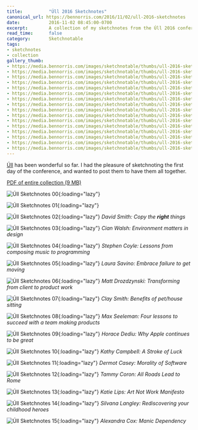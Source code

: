 ```yaml
---
title:          "Úll 2016 Sketchnotes"
canonical_url: https://bennorris.com/2016/11/02/ull-2016-sketchnotes
date:           2016-11-02 08:45:00-0700
excerpt:        A collection of my sketchnotes from the Úll 2016 conference
read_time:      false
category:       Sketchnotable
tags:
- sketchnotes
- collection
gallery_thumb:
- https://media.bennorris.com/images/sketchnotable/thumbs/ull-2016-sketchnotes-00.jpg
- https://media.bennorris.com/images/sketchnotable/thumbs/ull-2016-sketchnotes-01.jpg
- https://media.bennorris.com/images/sketchnotable/thumbs/ull-2016-sketchnotes-02.jpg
- https://media.bennorris.com/images/sketchnotable/thumbs/ull-2016-sketchnotes-03.jpg
- https://media.bennorris.com/images/sketchnotable/thumbs/ull-2016-sketchnotes-04.jpg
- https://media.bennorris.com/images/sketchnotable/thumbs/ull-2016-sketchnotes-05.jpg
- https://media.bennorris.com/images/sketchnotable/thumbs/ull-2016-sketchnotes-06.jpg
- https://media.bennorris.com/images/sketchnotable/thumbs/ull-2016-sketchnotes-07.jpg
- https://media.bennorris.com/images/sketchnotable/thumbs/ull-2016-sketchnotes-08.jpg
- https://media.bennorris.com/images/sketchnotable/thumbs/ull-2016-sketchnotes-09.jpg
- https://media.bennorris.com/images/sketchnotable/thumbs/ull-2016-sketchnotes-10.jpg
- https://media.bennorris.com/images/sketchnotable/thumbs/ull-2016-sketchnotes-11.jpg
- https://media.bennorris.com/images/sketchnotable/thumbs/ull-2016-sketchnotes-12.jpg
- https://media.bennorris.com/images/sketchnotable/thumbs/ull-2016-sketchnotes-13.jpg
- https://media.bennorris.com/images/sketchnotable/thumbs/ull-2016-sketchnotes-14.jpg
- https://media.bennorris.com/images/sketchnotable/thumbs/ull-2016-sketchnotes-15.jpg
---
```


[Úll](https://2016.ull.ie) has been wonderful so far. I had the pleasure of sketchnoting the first day of the conference, and wanted to post them to have them all together.

[PDF of entire collection (9 MB)](https://media.bennorris.com/images/sketchnotable/ull-2016/ull-2016-sketchnotes.pdf)

![Úll Sketchnotes 00](https://media.bennorris.com/images/sketchnotable/ull-2016/ull-2016-sketchnotes-00.jpg){:loading="lazy"}

![Úll Sketchnotes 01](https://media.bennorris.com/images/sketchnotable/ull-2016/ull-2016-sketchnotes-01.jpg){:loading="lazy"}

![Úll Sketchnotes 02](https://media.bennorris.com/images/sketchnotable/ull-2016/ull-2016-sketchnotes-02.jpg){:loading="lazy"}
_David Smith: Copy the **right** things_

![Úll Sketchnotes 03](https://media.bennorris.com/images/sketchnotable/ull-2016/ull-2016-sketchnotes-03.jpg){:loading="lazy"}
_Cian Walsh: Environment matters in design_

![Úll Sketchnotes 04](https://media.bennorris.com/images/sketchnotable/ull-2016/ull-2016-sketchnotes-04.jpg){:loading="lazy"}
_Stephen Coyle: Lessons from composing music to programming_

![Úll Sketchnotes 05](https://media.bennorris.com/images/sketchnotable/ull-2016/ull-2016-sketchnotes-05.jpg){:loading="lazy"}
_Laura Savino: Embrace failure to get moving_

![Úll Sketchnotes 06](https://media.bennorris.com/images/sketchnotable/ull-2016/ull-2016-sketchnotes-06.jpg){:loading="lazy"}
_Matt Drozdzynski: Transforming from client to product work_

![Úll Sketchnotes 07](https://media.bennorris.com/images/sketchnotable/ull-2016/ull-2016-sketchnotes-07.jpg){:loading="lazy"}
_Clay Smith: Benefits of pet/house sitting_

![Úll Sketchnotes 08](https://media.bennorris.com/images/sketchnotable/ull-2016/ull-2016-sketchnotes-08.jpg){:loading="lazy"}
_Max Seeleman: Four lessons to succeed with a team making products_

![Úll Sketchnotes 09](https://media.bennorris.com/images/sketchnotable/ull-2016/ull-2016-sketchnotes-09.jpg){:loading="lazy"}
_Horace Dediu: Why Apple continues to be great_

![Úll Sketchnotes 10](https://media.bennorris.com/images/sketchnotable/ull-2016/ull-2016-sketchnotes-10.jpg){:loading="lazy"}
_Kathy Campbell: A Stroke of Luck_

![Úll Sketchnotes 11](https://media.bennorris.com/images/sketchnotable/ull-2016/ull-2016-sketchnotes-11.jpg){:loading="lazy"}
_Dermot Casey: Morality of Software_

![Úll Sketchnotes 12](https://media.bennorris.com/images/sketchnotable/ull-2016/ull-2016-sketchnotes-12.jpg){:loading="lazy"}
_Tammy Coron: All Roads Lead to Rome_

![Úll Sketchnotes 13](https://media.bennorris.com/images/sketchnotable/ull-2016/ull-2016-sketchnotes-13.jpg){:loading="lazy"}
_Katie Lips: Art Not Work Manifesto_

![Úll Sketchnotes 14](https://media.bennorris.com/images/sketchnotable/ull-2016/ull-2016-sketchnotes-14.jpg){:loading="lazy"}
_Silvana Langley: Rediscovering your childhood heroes_

![Úll Sketchnotes 15](https://media.bennorris.com/images/sketchnotable/ull-2016/ull-2016-sketchnotes-15.jpg){:loading="lazy"}
_Alexandra Cox: Manic Dependency_
